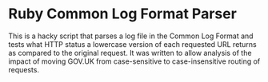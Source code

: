 # Ruby Common Log Format Parser

This is a hacky script that parses a log file in the Common Log Format and tests what HTTP status a lowercase version of each requested URL returns as compared to the original request. It was written to allow analysis of the impact of moving GOV.UK from case-sensitive to case-insensitive routing of requests.
